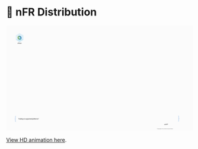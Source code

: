 # 🔀 nFR Distribution

![](../../.gitbook/assets/nFR.gif)



[View HD animation here](https://raw.githubusercontent.com/unTrading/whitepaper/main/images/nFR\_animation.gif).

